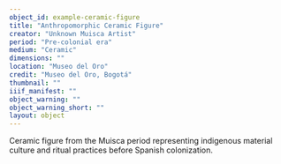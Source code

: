 ```yaml
---
object_id: example-ceramic-figure
title: "Anthropomorphic Ceramic Figure"
creator: "Unknown Muisca Artist"
period: "Pre-colonial era"
medium: "Ceramic"
dimensions: ""
location: "Museo del Oro"
credit: "Museo del Oro, Bogotá"
thumbnail: ""
iiif_manifest: ""
object_warning: ""
object_warning_short: ""
layout: object
---
```


Ceramic figure from the Muisca period representing indigenous material culture and ritual practices before Spanish colonization.

